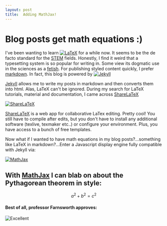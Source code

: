 ```yaml
---
layout: post
title:  Adding MathJax!
---
```


# Blog posts get math equations :)

I've been wanting to learn [![LaTeX](https://upload.wikimedia.org/wikipedia/commons/thumb/9/92/LaTeX_logo.svg/100px-LaTeX_logo.svg.png)](https://www.latex-project.org/about/) for a while now. It seems to be the de facto standard for the [STEM](https://en.wikipedia.org/wiki/Science,_technology,_engineering,_and_mathematics) fields. Honestly, I find it weird that a typesetting system is so popular for writing in. Some view its dogmatic use in the sciences as a [fetish](http://www.danielallington.net/2016/09/the-latex-fetish/). For publishing styled content quickly, I prefer [markdown](https://en.wikipedia.org/wiki/Markdown). In fact, this blog is powered by [![Jekyll]({{site.url}}/assets/img/jekyll.png)](https://jekyllrb.com/)

[Jekyll](http://jekyllrb.com/) allows me to write my posts in markdown and then converts them into html. Alas, LaTeX can't be ignored. During my search for LaTeX tutorials, material and documentation, I came across [ShareLaTeX](https://www.sharelatex.com)

[![ShareLaTeX](https://cdn.sharelatex.com/img/brand/logo-horizontal.svg)](https://www.sharelatex.com)

[ShareLaTeX](https://www.sharelatex.com) is a web app for collaborative LaTex editing. Pretty cool! You still have to compile after edits, but you don't have to install any additional software (texlive, texmaker etc..) or configure your environment. Plus, you have access to a bunch of free templates.

Now what if I wanted to have math equations in my blog posts?...something like LaTeX in markdown?...Enter a Javascript display engine fully compatible with Jekyll via:

[![MathJax](https://upload.wikimedia.org/wikipedia/en/thumb/5/5f/MathJax.svg/128px-MathJax.svg.png)](https://www.mathjax.org/)

## With [MathJax](https://www.mathjax.org/) I can blab on about the Pythagorean theorem in style:

$$a^2 + b^2 = c^2$$

#### Best of all, professor Farnsworth approves:

![Excellent](https://media.giphy.com/media/96N4qqW1JvL0c/giphy.gif)